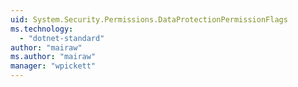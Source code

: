 ```yaml
---
uid: System.Security.Permissions.DataProtectionPermissionFlags
ms.technology: 
  - "dotnet-standard"
author: "mairaw"
ms.author: "mairaw"
manager: "wpickett"
---
```

